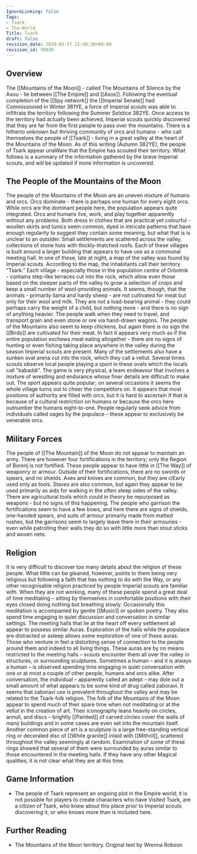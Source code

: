 ```yaml
---
IgnoreLinking: false
Tags:
- Tsark
- The-World
Title: Tsark
draft: false
revision_date: 2019-03-17 21:58:30+00:00
revision_id: 70930
---
```


## Overview
The [[Mountains of the Moon]] - called The Mountains of Silence by the Axou - lie between [[The Empire]] and [[Axos]]. Following the eventual completion of the [[Spy network]] the [[Imperial Senate]] had Commissioned in Winter 381YE, a force of Imperial scouts was able to infiltrate the territory following the Summer Solstice 382YE. Once access to the territory had actually been achieved, Imperial scouts quickly discovered that they are far from the first people to pass over the mountains. There is a hitherto unknown but thriving community of orcs and humans - who call themselves the people of [[Tsark]] - living in a great valley at the heart of the Mountains of the Moon.
As of this writing (Autumn 382YE), the people of Tsark appear unaWare that the Empire has scouted their territory. What follows is a summary of the information gathered by the brave Imperial scouts, and will be updated if more information is uncovered.
## The People of the Mountains of the Moon
The people of the Mountains of the Moon are an uneven mixture of humans and orcs. Orcs dominate - there is perhaps one human for every eight orcs. While orcs are the dominant people here, the population appears quite integrated. Orcs and humans live, work, and play together apparently without any problems. Both dress in clothes that are practical yet colourful - woollen skirts and tunics seem common, dyed in intricate patterns that have enough regularity to suggest they contain some meaning, but what that is is unclear to an outsider. 
Small settlements are scattered across the valley, collections of stone huts with thickly-thatched roofs. Each of these villages is built around a larger building that appears to have use as a communal meeting hall. In one of these, late at night, a map of the valley was found by Imperial scouts. According to the map, the inhabitants call their territory “Tsark.” 
Each village - especially those in the population centre of Orbotnik - contains step-like terraces cut into the rock, which allow even those based on the steeper parts of the valley to grow a selection of crops and keep a small number of wool-providing animals. It seems, though, that the animals - primarily llama and hardy sheep - are not cultivated for meat but only for their wool and milk. They are not a load-bearing animal - they could perhaps carry the weight of a child, but nothing more - and there is no sign of anything heavier. The people walk when they need to travel, and transport grain and even stone or ore via hand-drawn wagons. The people of the Mountains also seem to keep chickens, but again there is no sign the [[Birds]] are cultivated for their meat. In fact it appears very much as if the entire population eschews meat eating altogether - there are no signs of hunting or even fishing taking place anywhere in the valley during the season Imperial scouts are present. 
Many of the settlements also have a sunken oval arena cut into the rock, which they call a vellut. Several times scouts observe local people playing a sport in these ovals which the locals call "kabaddi”. The game is very physical, a team endeavour that involves a mixture of wrestling and endurance whose finer details are difficult to make out. The sport appears quite popular; on several occasions it seems the whole village turns out to cheer the competitors on. 
It appears that most positions of authority are filled with orcs, but it is hard to ascertain if that is because of a cultural restriction on humans or because the orcs here outnumber the humans eight-to-one. People regularly seek advice from individuals called sages by the populace – these appear to exclusively be venerable orcs.
## Military Forces
The people of [[The Mountain]] of the Moon do not appear to maintain an army. There are however four fortifications in the territory; only the Region of Borenj is not fortified. 
These people appear to have little in [[The Way]] of weaponry or armour. Outside of their fortifications, there are no swords or spears, and no shields. Axes and knives are common, but they are clEarly used only as tools. Staves are also common, but again they appear to be used primarily as aids for walking in the often steep sides of the valley. There are agricultural tools which could in theory be repurposed as weapons - but no signs of this happening. The people who garrison the fortifications seem to have a few bows, and here there are signs of shields, one-handed spears, and suits of armour primarily made from matted rushes, but the garrisons seem to largely leave them in their armouries - even while patrolling their walls they do so with little more than stout sticks and woven nets. 
## Religion
It is very difficult to discover too many details about the religion of these people. What little can be gleaned, however, points to them being very religious but following a faith that has nothing to do with the Way, or any other recognisable religion practiced by people Imperial scouts are familiar with.
When they are not working, many of these people spend a great deal of time meditating – sitting by themselves in comfortable positions with their eyes closed doing nothing but breathing slowly. Occasionally this meditation is accompanied by gentle [[Music]] or spoken poetry. They also spend time engaging in quiet discussion and conversation in similar settings.
The meeting halls that lie at the heart off every settlement all appear to possess similar Auras. Exploration of the halls while the populace are distracted or asleep allows some exploration of one of these auras. Those who venture in feel a disturbing sense of connection to the people around them and indeed to all living things. These auras are by no means restricted to the meeting halls – scouts encounter them all over the valley in structures, or surrounding sculptures.
Sometimes a human – and it is always a human – is observed spending time engaging in quiet conversation with one or at most a couple of other people, humans and orcs alike. After conversation, the individual – apparently called an adept - may dole out a small amount of what appears to be some kind of drug called zaboravi. It seems that zaboravi use is prevalent throughout the valley and may be related to the Tsark-folk religion.
The folk of the Mountains of the Moon appear to spend much of their spare time when not meditating or at the vellut in the creation of art. Their iconography leans heavily on circles, annuli, and discs – brightly [[Painted]] of carved circles cover the walls of many buildings and in some cases are even set into the mountain itself. 
Another common piece of art is a sculpture is a large free-standing vertical ring or decorated disc of [[White granite]] inlaid with [[Mithril]], scattered throughout the valley  seemingly at random. Examination of some of these rings showed that several of them were surrounded by auras similar to those encountered in the meeting halls. If they have any other Magical qualities, it is not clear what they are at this time.
## Game Information
* The people of Tsark represent an ongoing plot in the Empire world; it is not possible for players to create characters who have Visited Tsark, are a citizen of Tsark, who knew about this place prior to Imperial scouts discovering it, or who knows more than is included here.
## Further Reading
* The Mountains of the Moon territory.
Original text by Wrenna Robson